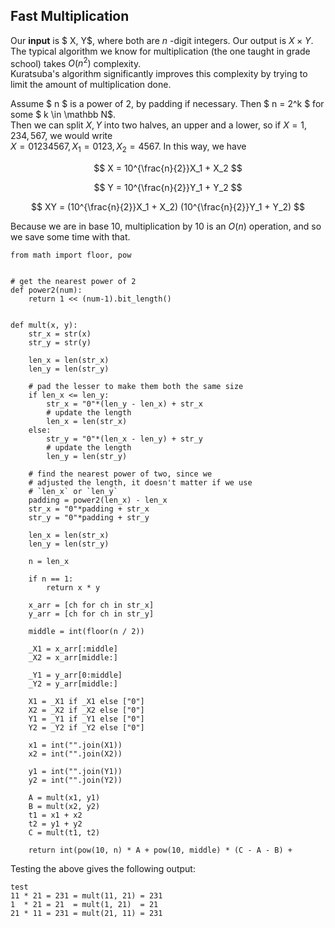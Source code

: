 ## Fast Multiplication

Our **input** is $ X, Y$, where both are $n$ -digit integers. Our output is $X \times Y$.  
The typical algorithm we know for multiplication \(the one taught in grade school\) takes $O(n^2)$ complexity.  
Kuratsuba's algorithm significantly improves this complexity by trying to limit the amount of multiplication done.

Assume $ n $ is a power of 2, by padding if necessary. Then $ n = 2^k $ for some $ k \in \mathbb N$.  
Then we can split $X,Y$ into two halves, an upper and a lower, so if $X = 1,234,567$, we would write  
$X = 01234567, X_1 = 0123, X_2 = 4567$. In this way, we have


$$
X = 10^{\frac{n}{2}}X_1 + X_2
$$



$$
Y = 10^{\frac{n}{2}}Y_1 + Y_2
$$



$$
XY = (10^{\frac{n}{2}}X_1 + X_2) (10^{\frac{n}{2}}Y_1 + Y_2)
$$


Because we are in base 10, multiplication by 10 is an $O(n)$ operation, and so we save some time with that.

```
from math import floor, pow


# get the nearest power of 2
def power2(num):
    return 1 << (num-1).bit_length()


def mult(x, y):
    str_x = str(x)
    str_y = str(y)

    len_x = len(str_x)
    len_y = len(str_y)

    # pad the lesser to make them both the same size
    if len_x <= len_y:
        str_x = "0"*(len_y - len_x) + str_x
        # update the length
        len_x = len(str_x)
    else:
        str_y = "0"*(len_x - len_y) + str_y
        # update the length
        len_y = len(str_y)

    # find the nearest power of two, since we
    # adjusted the length, it doesn't matter if we use
    # `len_x` or `len_y`
    padding = power2(len_x) - len_x
    str_x = "0"*padding + str_x
    str_y = "0"*padding + str_y

    len_x = len(str_x)
    len_y = len(str_y)

    n = len_x

    if n == 1:
        return x * y

    x_arr = [ch for ch in str_x]
    y_arr = [ch for ch in str_y]

    middle = int(floor(n / 2))

    _X1 = x_arr[:middle]
    _X2 = x_arr[middle:]

    _Y1 = y_arr[0:middle]
    _Y2 = y_arr[middle:]

    X1 = _X1 if _X1 else ["0"]
    X2 = _X2 if _X2 else ["0"]
    Y1 = _Y1 if _Y1 else ["0"]
    Y2 = _Y2 if _Y2 else ["0"]

    x1 = int("".join(X1))
    x2 = int("".join(X2))

    y1 = int("".join(Y1))
    y2 = int("".join(Y2))

    A = mult(x1, y1)
    B = mult(x2, y2)
    t1 = x1 + x2
    t2 = y1 + y2
    C = mult(t1, t2)

    return int(pow(10, n) * A + pow(10, middle) * (C - A - B) +
```

Testing the above gives the following output:

```
test
11 * 21 = 231 = mult(11, 21) = 231
1  * 21 = 21  = mult(1, 21)  = 21
21 * 11 = 231 = mult(21, 11) = 231
```



